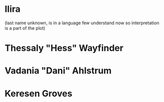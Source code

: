 # Ilira 

(last name unknown, is in a language few understand now so interpretation is a part of the plot)


# Thessaly "Hess" Wayfinder


# Vadania "Dani" Ahlstrum


# Keresen Groves

